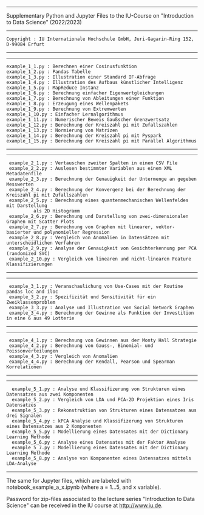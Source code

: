 
*******************************************************************************************************

 Supplementary Python and Jupyter Files to the IU-Course on "Introduction to Data Science" (2022/2023) 
	
*******************************************************************************************************
										    	       	
 	Copyright : IU Internationale Hochschule GmbH, Juri-Gagarin-Ring 152, D-99084 Erfurt	       		 
										    	       	
******************************************************************************************************

******************************************************************************************************
									    	
	example_1_1.py : Berechnen einer Cosinusfunktion			    	
	example_1_2.py : Pandas Tabelle					    	
	example_1_3.py : Illustration einer Standard IF-Abfrage		    
	example_1_4.py : Illustration des Aufbaus künstlicher Intelligenz	    
	example_1_5.py : MapReduce Instanz				    
	example_1_6.py : Berechnung einfacher Eigenwertgleichungen		    
	example_1_7.py : Berechnung von Ableitungen einer Funktion		   
	example_1_8.py : Erzeugung eines Wellenpakets			    	
	example_1_9.py : Berechnung von Extremwerten			    
	example_1_10.py : Einfacher Lernalgorithmus 			    			      
	example_1_11.py : Numerischer Beweis Gaußscher Grenzwertsatz	    
	example_1_12.py : Berechnung der Kreiszahl pi mit Zufallszahlen	           
	example_1_13.py : Normierung von Matrizen				    
	example_1_14.py : Berechnung der Kreiszahl pi mit Pyspark	            
	example_1_15.py : Berechnung der Kreiszahl pi mit Parallel Algorithmus 
									    
*******************************************************************************************************

*******************************************************************************************************

	 example_2_1.py : Vertauschen zweiter Spalten in einem CSV File		    			
	 example_2_2.py : Auslesen bestimmter Variablen aus einem XML Metadatenfile					
  	 example_2_3.py : Berechnung der Genauigkeit der Untermenge an gegeben Messwerten			
	 example_2_4.py : Berechnung der Konvergenz bei der Berechnung der Kreiszahl pi mit Zufallszahlen	
	 example_2_5.py : Berechnung eines quantenmechanischen Wellenfeldes mit Darstellung 			
			  als 2D Histogramm 								
	 example_2_6.py : Berechnung und Darstellung von zwei-dimensionalen Graphen mit Scatter Plots																					
	 example_2_7.py : Berechnung von Graphen mit linearer, vektor-basierter und polynomieller Regression	
	 example_2_8.py : Vergleich von Anomalien in Datensätzen mit unterscheidlichen Verfahren		
	 example_2_9.py : Analyse der Genauigkeit von Gesichterkennung per PCA (randomized SVC)   			
	 example_2_10.py : Vergleich von linearen und nicht-linearen Feature Klassifizierungen 		

********************************************************************************************************

********************************************************************************************************

	 example_3_1.py : Veranschaulichung von Use-Cases mit der Routine pandas loc and iloc		       
	 example_3_2.py : Spezifizität und Sensitivität für ein Zweiklassenproblem 			       
	 example_3_3.py : Analyse und Illustration von Social Network Graphen			        
	 example_3_4.py : Berechnung der Gewinne als Funktion der Investition in eine 6 aus 49 Lotterie     
												        
********************************************************************************************************

********************************************************************************************************
  
	 example_4_1.py : Berechnung von Gewinnen aus der Monty Hall Strategie	     
	 example_4_2.py : Berechnung von Gauss-, Binomial- und Poissonverteilungen      			        
	 example_4_3.py : Vergleich von Anomalien 				     
	 example_4_4.py : Berechnung der Kendall, Pearson und Spearman Korrelationen    
												     
********************************************************************************************************

********************************************************************************************************

	  example_5_1.py : Analyse und Klassifizerung von Strukturen eines Datensatzes aus zwei Komponenten	 
	  example_5_2.py : Vergleich von LDA und PCA-2D Projektion eines Iris Datensatzes			 
  	  example_5_3.py : Rekonstruktion von Strukturen eines Datensatzes aus drei Signalen			 
  	  example_5_4.py : kPCA Analyse und Klassifizerung von Strukturen eines Datensatzes aus 2 Komponenten 
  	  example_5_5.py : Modellierung eines Datensates mit der Dictionary Learning Methode			 
  	  example_5_6.py : Analyse eines Datensates mit der Faktor Analyse					 
  	  example_5_7.py : Modellierung eines Datensates mit der Dictionary Learning Methode			 
  	  example_5_8.py : Analyse von Komponenten eines Datensatzes mittels LDA-Analyse 			 

*********************************************************************************************************

The same for Jupyter files, which are labeled with notebook_example_a_x.ipynb (where a = 1...5, and x variable).

Password for zip-files associated to the lecture series "Introduction to Data Science" can be received 
in the IU course at http://www.iu.de.
